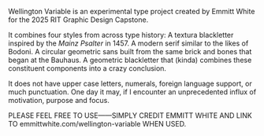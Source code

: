 Wellington Variable is an experimental type project created by Emmitt White for the 2025 RIT Graphic Design Capstone. 

It combines four styles from across type history:
  A textura blackletter inspired by the _Mainz Psalter_ in 1457.
  A modern serif similar to the likes of Bodoni.
  A circular geometric sans built from the same brick and bones that began at the Bauhaus.
  A geometric blackletter that (kinda) combines these constituent components into a crazy conclusion.

It does not have upper case letters, numerals, foreign language support, or much punctuation. One day it may, if I encounter an unprecedented influx of motivation, purpose and focus.

PLEASE FEEL FREE TO USE——SIMPLY CREDIT EMMITT WHITE AND LINK TO emmittwhite.com/wellington-variable WHEN USED.
